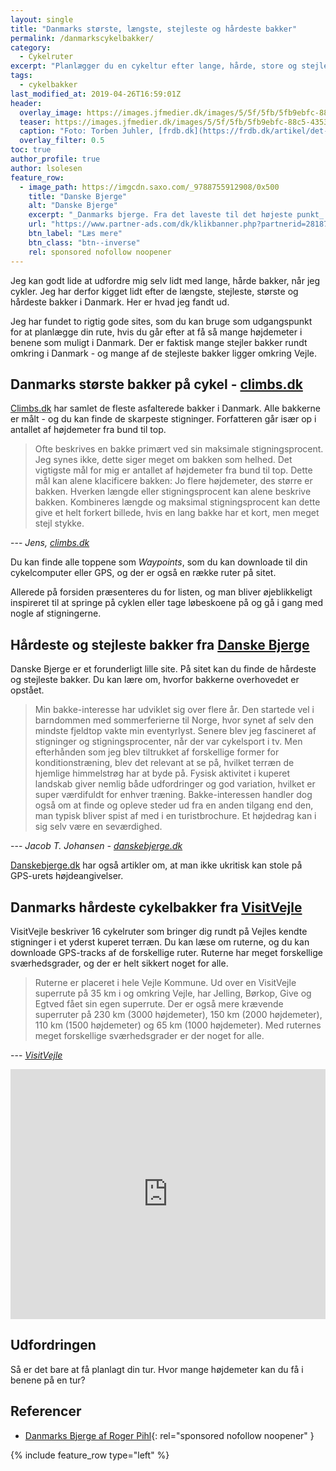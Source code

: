 ```yaml
---
layout: single
title: "Danmarks største, længste, stejleste og hårdeste bakker"
permalink: /danmarkscykelbakker/
category:
  - Cykelruter
excerpt: "Planlægger du en cykeltur efter lange, hårde, store og stejle bakker, så er der en guide til de længste, hårdeste, største og stejleste cykelbakker for at få så mange højdemeter i benene som muligt."
tags:
  - cykelbakker
last_modified_at: 2019-04-26T16:59:01Z
header:
  overlay_image: https://images.jfmedier.dk/images/5/5f/5fb/5fb9ebfc-88c5-4353-a06b-097b161f1df6_1_90_0_0_3264_2448_1440_1080_6cc59a4a.jpg
  teaser: https://images.jfmedier.dk/images/5/5f/5fb/5fb9ebfc-88c5-4353-a06b-097b161f1df6_1_90_0_0_3264_2448_1440_1080_6cc59a4a.jpg
  caption: "Foto: Torben Juhler, [frdb.dk](https://frdb.dk/artikel/det-er-op-ad-bakke-s%C3%A5-stejle-er-vejles-bakker-2017-5-5)"
  overlay_filter: 0.5
toc: true
author_profile: true
author: lsolesen
feature_row:
  - image_path: https://imgcdn.saxo.com/_9788755912908/0x500
    title: "Danske Bjerge"
    alt: "Danske Bjerge"
    excerpt: "_Danmarks bjerge. Fra det laveste til det højeste punkt_ er en utrolig flot og oplysende bog med over 500 farverige fotos. Bogen giver en indsigt i landets 117 bjerge, fra Harehøj på 3 meter til Danmarks højeste punkt, Møllehøj. Hvert bjerg er beskrevet med historiske oplysninger, fakta og lokale anekdoter, som gør bogen hyggelig, underholdende oplysende at læse i."
    url: "https://www.partner-ads.com/dk/klikbanner.php?partnerid=28187&bannerid=43262&htmlurl=https://www.saxo.com/dk/danmarks-bjerge_roger-pihl_haeftet_9788755912908"
    btn_label: "Læs mere"
    btn_class: "btn--inverse"
    rel: sponsored nofollow noopener
---
```


Jeg kan godt lide at udfordre mig selv lidt med lange, hårde bakker, når jeg cykler. Jeg har derfor kigget lidt efter de længste, stejleste, største og hårdeste bakker i Danmark. Her er hvad jeg fandt ud.

Jeg har fundet to rigtig gode sites, som du kan bruge som udgangspunkt for at planlægge din rute, hvis du går efter at få så mange højdemeter i benene som muligt i Danmark. Der er faktisk mange stejler bakker rundt omkring i Danmark - og mange af de stejleste bakker ligger omkring Vejle.

## Danmarks største bakker på cykel - [climbs.dk](http://www.climbs.dk)

[Climbs.dk](http://www.climbs.dk) har samlet de fleste asfalterede bakker i Danmark. Alle bakkerne er målt - og du kan finde de skarpeste stigninger. Forfatteren går især op i antallet af højdemeter fra bund til top.

> Ofte beskrives en bakke primært ved sin maksimale stigningsprocent. Jeg synes ikke, dette siger meget om bakken som helhed. Det vigtigste mål for mig er antallet af højdemeter fra bund til top. Dette mål kan alene klacificere bakken: Jo flere højdemeter, des større er bakken. Hverken længde eller stigningsprocent kan alene beskrive bakken. Kombineres længde og maksimal stigningsprocent kan dette give et helt forkert billede, hvis en lang bakke har et kort, men meget stejl stykke.

--- <cite>Jens, [climbs.dk](http://climbs.dk/om.htm)</cite>

Du kan finde alle toppene som _Waypoints_, som du kan downloade til din cykelcomputer eller GPS, og der er også en række ruter på sitet.

Allerede på forsiden præsenteres du for listen, og man bliver øjeblikkeligt inspireret til at springe på cyklen eller tage løbeskoene på og gå i gang med nogle af stigningerne.

## Hårdeste og stejleste bakker fra [Danske Bjerge](https://danskebjerge.dk/)

Danske Bjerge er et forunderligt lille site. På sitet kan du finde de hårdeste og stejleste bakker. Du kan lære om, hvorfor bakkerne overhovedet er opstået.

> Min bakke-interesse har udviklet sig over flere år. Den startede vel i barndommen med sommerferierne til Norge, hvor synet af selv den mindste fjeldtop vakte min eventyrlyst. Senere blev jeg fascineret af stigninger og stigningsprocenter, når der var cykelsport i tv. Men efterhånden som jeg blev tiltrukket af forskellige former for konditionstræning, blev det relevant at se på, hvilket terræn de hjemlige himmelstrøg har at byde på. Fysisk aktivitet i kuperet landskab giver nemlig både udfordringer og god variation, hvilket er super værdifuldt for enhver træning. Bakke-interessen handler dog også om at finde og opleve steder ud fra en anden tilgang end den, man typisk bliver spist af med i en turistbrochure. Et højdedrag kan i sig selv være en seværdighed.

--- <cite>Jacob T. Johansen - [danskebjerge.dk](http://danskebjerge.dk/om1.htm)</cite>

[Danskebjerge.dk](http://danskebjerge.dk) har også artikler om, at man ikke ukritisk kan stole på GPS-urets højdeangivelser.

## Danmarks hårdeste cykelbakker fra [VisitVejle](https://www.visitvejle.dk/vejle/oplevelser/landevejscykling/test-vejles-superruter)

VisitVejle beskriver 16 cykelruter som bringer dig rundt på Vejles kendte stigninger i et yderst kuperet terræn. Du kan læse om ruterne, og du kan downloade GPS-tracks af de forskellige ruter. Ruterne har meget forskellige sværhedsgrader, og der er helt sikkert noget for alle.

> Ruterne er placeret i hele Vejle Kommune. Ud over en VisitVejle superrute på 35 km i og omkring Vejle, har Jelling, Børkop, Give og Egtved fået sin egen superrute. Der er også mere krævende superruter på 230 km (3000 højdemeter), 150 km (2000 højdemeter), 110 km (1500 højdemeter) og 65 km (1000 højdemeter). Med ruternes meget forskellige sværhedsgrader er der noget for alle.

--- <cite>[VisitVejle](https://www.visitvejle.dk/vejle/oplevelser/landevejscykling/test-vejles-superruter)</cite>

<iframe class="alltrails" src="https://www.alltrails.com/widget/list/bakker-i-vejle?u=m" width="100%" height="400" frameborder="0" scrolling="no" marginheight="0" marginwidth="0" title="AllTrails: Trail Guides and Maps for Hiking, Camping, and Running"></iframe>

## Udfordringen

Så er det bare at få planlagt din tur. Hvor mange højdemeter kan du få i benene på en tur?

## Referencer

- [Danmarks Bjerge af Roger Pihl](https://www.partner-ads.com/dk/klikbanner.php?partnerid=28187&bannerid=43262&htmlurl=https://www.saxo.com/dk/products/search?query=roger+pihl+bjerge){: rel="sponsored nofollow noopener" }

{% include feature_row type="left" %}
